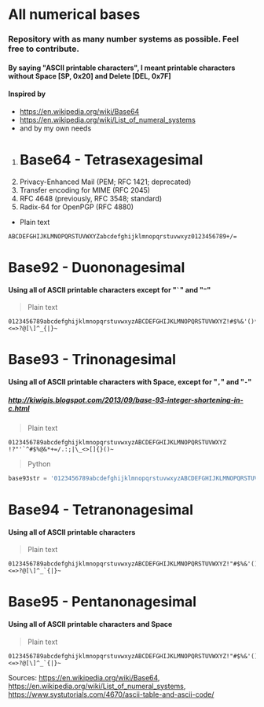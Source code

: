 # All numerical bases
### Repository with as many number systems as possible. Feel free to contribute.
#### By saying "ASCII printable characters", I meant printable characters without Space [SP, 0x20] and Delete [DEL, 0x7F]
#### Inspired by
 * https://en.wikipedia.org/wiki/Base64
 * https://en.wikipedia.org/wiki/List_of_numeral_systems
 * and by my own needs
1. # Base64 - Tetrasexagesimal
  1. Privacy-Enhanced Mail (PEM; RFC 1421; deprecated)
  1. Transfer encoding for MIME (RFC 2045)
  1. RFC 4648 (previously, RFC 3548; standard)
  1. Radix-64 for OpenPGP (RFC 4880)
  * Plain text
```
ABCDEFGHIJKLMNOPQRSTUVWXYZabcdefghijklmnopqrstuvwxyz0123456789+/=
```

# Base92 - Duononagesimal
#### Using all of ASCII printable characters except for "`` ` ``" and "`"`"
> Plain text
```
0123456789abcdefghijklmnopqrstuvwxyzABCDEFGHIJKLMNOPQRSTUVWXYZ!#$%&'()*+,-./:;<=>?@[\]^_{|}~ 
```
# Base93 - Trinonagesimal
#### Using all of ASCII printable characters with Space, except for "`,`" and "`-`"
##### http://kiwigis.blogspot.com/2013/09/base-93-integer-shortening-in-c.html
> Plain text
```
0123456789abcdefghijklmnopqrstuvwxyzABCDEFGHIJKLMNOPQRSTUVWXYZ !?"'`^#$%@&*+=/.:;|\_<>[]{}()~
```
> Python
```python
base93str = '0123456789abcdefghijklmnopqrstuvwxyzABCDEFGHIJKLMNOPQRSTUVWXYZ !?"\'`^#$%@&*+=/.:;|\_<>[]{}()~'
```
# Base94 - Tetranonagesimal
#### Using all of ASCII printable characters
> Plain text
```
0123456789abcdefghijklmnopqrstuvwxyzABCDEFGHIJKLMNOPQRSTUVWXYZ!"#$%&'()*+,-./:;<=>?@[\]^_`{|}~
```
# Base95 - Pentanonagesimal
#### Using all of ASCII printable characters and Space
> Plain text
```
0123456789abcdefghijklmnopqrstuvwxyzABCDEFGHIJKLMNOPQRSTUVWXYZ!"#$%&'()*+,-./:;<=>?@[\]^_`{|}~ 
```


Sources:
https://en.wikipedia.org/wiki/Base64, https://en.wikipedia.org/wiki/List_of_numeral_systems, https://www.systutorials.com/4670/ascii-table-and-ascii-code/
